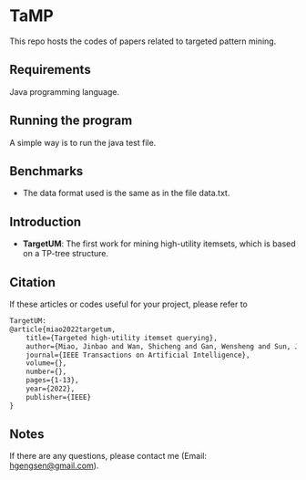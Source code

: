 # TaMP
This repo hosts the codes of papers related to targeted pattern mining.

## Requirements
Java programming language.

## Running the program
A simple way is to run the java test file.

## Benchmarks
- The data format used is the same as in the file data.txt.

## Introduction
- **TargetUM**: The first work for mining high-utility itemsets, which is based on a TP-tree structure.

## Citation
If these articles or codes useful for your project, please refer to
```xml
TargetUM:
@article{miao2022targetum,
	title={Targeted high-utility itemset querying},
	author={Miao, Jinbao and Wan, Shicheng and Gan, Wensheng and Sun, Jiayi and Chen, Jiahui},
	journal={IEEE Transactions on Artificial Intelligence}, 
	volume={},  
	number={},  
	pages={1-13},
	year={2022},
	publisher={IEEE}
}
```


## Notes
If there are any questions, please contact me (Email: hgengsen@gmail.com).

